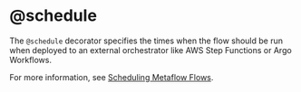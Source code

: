 # @schedule

The `@schedule` decorator specifies the times when the flow should be run when deployed to an external orchestrator like AWS Step Functions or Argo Workflows.

For more information, see [Scheduling Metaflow Flows](/production/scheduling-metaflow-flows/introduction).

<!-- WARNING: THIS FILE WAS AUTOGENERATED! DO NOT EDIT! Instead, edit the notebook w/the location & name as this file. -->


<DocSection type="decorator" name="schedule" module="metaflow" show_import="True" heading_level="3" link="https://github.com/Netflix/metaflow/tree/master/metaflow/plugins/aws/step_functions/schedule_decorator.py#L5">
<SigArgSection>
<SigArg name="..." />
</SigArgSection>
<Description summary="Specifies the times when the flow should be run when running on a\nproduction scheduler." />
<ParamSection name="Parameters">
	<Parameter name="hourly" type="bool, default: False" desc="Run the workflow hourly." />
	<Parameter name="daily" type="bool, default: True" desc="Run the workflow daily." />
	<Parameter name="weekly" type="bool, default: False" desc="Run the workflow weekly." />
	<Parameter name="cron" type="str, optional" desc="Run the workflow at [a custom Cron schedule](https://docs.aws.amazon.com/eventbridge/latest/userguide/scheduled-events.html#cron-expressions)\nspecified by this expression." />
	<Parameter name="timezone" type="str, optional" desc="Timezone on which the schedule runs (default: None). Currently supported only for Argo workflows,\nwhich accepts timezones in [IANA format](https://nodatime.org/TimeZones)." />
</ParamSection>
</DocSection>

